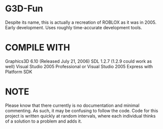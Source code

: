 # G3D-Fun

Despite its name, this is actually a recreation of ROBLOX as it was in 2005. Early development. Uses roughly time-accurate development tools.

# COMPILE WITH

Graphics3D 6.10 (Released July 21, 2006)
SDL 1.2.7 (1.2.9 could work as well)
Visual Studio 2005 Professional or Visual Studio 2005 Express with Platform SDK

# NOTE

Please know that there currently is no documentation and minimal commenting. As such, it may be confusing to follow the code.
Code for this project is written quickly at random intervals, where each individual thinks of a solution to a problem and adds it.